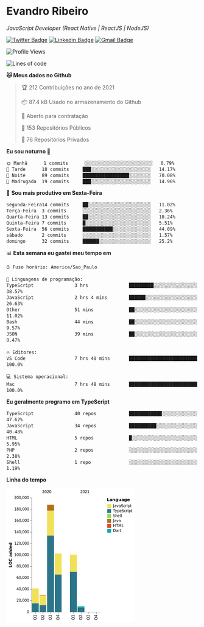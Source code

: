 # Evandro **Ribeiro**

*JavaScript Developer (React Native | ReactJS | NodeJS)*

[![Twitter Badge](https://img.shields.io/badge/-@ribeiroevandro-201B2D?style=flat-square&labelColor=201B2D&logo=twitter&logoColor=white&link=https://twitter.com/ribeiroevandro)](https://twitter.com/ribeiroevandro) 
[![Linkedin Badge](https://img.shields.io/badge/-Evandro%20Ribeiro-201B2D?style=flat-square&logo=Linkedin&logoColor=white&link=https://www.linkedin.com/in/ribeiroevandro)](https://www.linkedin.com/in/ribeiroevandro) 
[![Gmail Badge](https://img.shields.io/badge/-oi@ribeiroevandro.com.br-201B2D?style=flat-square&logo=Gmail&logoColor=white&link=mailto:oi@ribeiroevandro.com.br)](mailto:oi@ribeiroevandro.com.br)


<!--START_SECTION:waka-->
![Profile Views](http://img.shields.io/badge/Visualizac%C3%B5es%20do%20perfil-0-blue)

![Lines of code](https://img.shields.io/badge/Desde%20o%20Hello%20World%20eu%20escrevi-470005%20linhas%20de%20c%C3%B3digo-blue)

**🐱 Meus dados no Github** 

> 🏆 212 Contribuições no ano de 2021
 > 
> 📦 87.4 kB Usado no armazenamento do Github 
 > 
> 💼 Aberto para contratação
 > 
> 📜 153 Repositórios Públicos 
 > 
> 🔑 76 Repositórios Privados  
 > 
**Eu sou noturno 🦉** 

```text
🌞 Manhã      1 commits      ░░░░░░░░░░░░░░░░░░░░░░░░░   0.79% 
🌆 Tarde      18 commits     ███░░░░░░░░░░░░░░░░░░░░░░   14.17% 
🌃 Noite      89 commits     █████████████████░░░░░░░░   70.08% 
🌙 Madrugada  19 commits     ███░░░░░░░░░░░░░░░░░░░░░░   14.96%

```
📅 **Sou mais produtivo em Sexta-Feira** 

```text
Segunda-Feira14 commits     ██░░░░░░░░░░░░░░░░░░░░░░░   11.02% 
Terça-Feira  3 commits      ░░░░░░░░░░░░░░░░░░░░░░░░░   2.36% 
Quarta-Feira 13 commits     ██░░░░░░░░░░░░░░░░░░░░░░░   10.24% 
Quinta-Feira 7 commits      █░░░░░░░░░░░░░░░░░░░░░░░░   5.51% 
Sexta-Feira  56 commits     ███████████░░░░░░░░░░░░░░   44.09% 
sábado       2 commits      ░░░░░░░░░░░░░░░░░░░░░░░░░   1.57% 
domingo      32 commits     ██████░░░░░░░░░░░░░░░░░░░   25.2%

```


📊 **Esta semana eu gastei meu tempo em** 

```text
⌚︎ Fuso horário: America/Sao_Paulo

💬 Linguagens de programação: 
TypeScript               3 hrs               █████████░░░░░░░░░░░░░░░░   38.57% 
JavaScript               2 hrs 4 mins        ██████░░░░░░░░░░░░░░░░░░░   26.63% 
Other                    51 mins             ██░░░░░░░░░░░░░░░░░░░░░░░   11.02% 
Bash                     44 mins             ██░░░░░░░░░░░░░░░░░░░░░░░   9.57% 
JSON                     39 mins             ██░░░░░░░░░░░░░░░░░░░░░░░   8.47%

🔥 Editores: 
VS Code                  7 hrs 48 mins       █████████████████████████   100.0%

💻 Sistema operacional: 
Mac                      7 hrs 48 mins       █████████████████████████   100.0%

```

**Eu geralmente programo em TypeScript** 

```text
TypeScript               40 repos            ████████████░░░░░░░░░░░░░   47.62% 
JavaScript               34 repos            ██████████░░░░░░░░░░░░░░░   40.48% 
HTML                     5 repos             █░░░░░░░░░░░░░░░░░░░░░░░░   5.95% 
PHP                      2 repos             ░░░░░░░░░░░░░░░░░░░░░░░░░   2.38% 
Shell                    1 repo              ░░░░░░░░░░░░░░░░░░░░░░░░░   1.19%

```


**Linha do tempo**

![Chart not found](https://raw.githubusercontent.com/ribeiroevandro/ribeiroevandro/master/charts/bar_graph.png) 


<!--END_SECTION:waka-->
